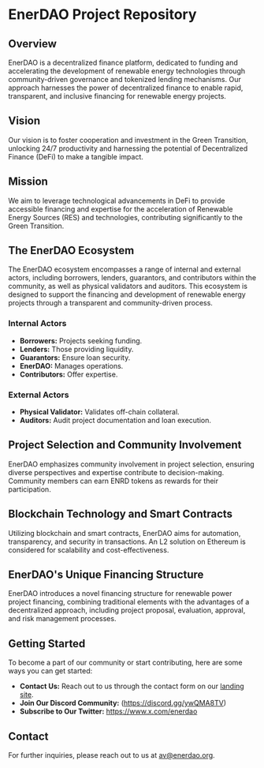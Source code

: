 # EnerDAO Project Repository

## Overview

EnerDAO is a decentralized finance platform, dedicated to funding and accelerating the development of renewable energy technologies through community-driven governance and tokenized lending mechanisms. Our approach harnesses the power of decentralized finance to enable rapid, transparent, and inclusive financing for renewable energy projects.

## Vision

Our vision is to foster cooperation and investment in the Green Transition, unlocking 24/7 productivity and harnessing the potential of Decentralized Finance (DeFi) to make a tangible impact.

## Mission

We aim to leverage technological advancements in DeFi to provide accessible financing and expertise for the acceleration of Renewable Energy Sources (RES) and technologies, contributing significantly to the Green Transition.

## The EnerDAO Ecosystem

The EnerDAO ecosystem encompasses a range of internal and external actors, including borrowers, lenders, guarantors, and contributors within the community, as well as physical validators and auditors. This ecosystem is designed to support the financing and development of renewable energy projects through a transparent and community-driven process.

### Internal Actors

- **Borrowers:** Projects seeking funding.
- **Lenders:** Those providing liquidity.
- **Guarantors:** Ensure loan security.
- **EnerDAO:** Manages operations.
- **Contributors:** Offer expertise.

### External Actors

- **Physical Validator:** Validates off-chain collateral.
- **Auditors:** Audit project documentation and loan execution.

## Project Selection and Community Involvement

EnerDAO emphasizes community involvement in project selection, ensuring diverse perspectives and expertise contribute to decision-making. Community members can earn ENRD tokens as rewards for their participation.

## Blockchain Technology and Smart Contracts

Utilizing blockchain and smart contracts, EnerDAO aims for automation, transparency, and security in transactions. An L2 solution on Ethereum is considered for scalability and cost-effectiveness.

## EnerDAO's Unique Financing Structure

EnerDAO introduces a novel financing structure for renewable power project financing, combining traditional elements with the advantages of a decentralized approach, including project proposal, evaluation, approval, and risk management processes.

## Getting Started

To become a part of our community or start contributing, here are some ways you can get started:
- **Contact Us:** Reach out to us through the contact form on our [landing site](https://www.enerdao.org).
- **Join Our Discord Community:** (https://discord.gg/ywQMA8TV)
- **Subscribe to Our Twitter:** https://www.x.com/enerdao

## Contact

For further inquiries, please reach out to us at av@enerdao.org.
